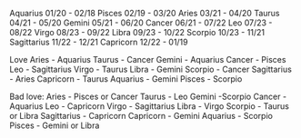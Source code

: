 
Aquarius 01/20 - 02/18
Pisces 02/19 - 03/20
Aries 03/21 - 04/20
Taurus 04/21 - 05/20
Gemini 05/21 - 06/20
Cancer 06/21 - 07/22
Leo 07/23 - 08/22
Virgo 08/23 - 09/22
Libra 09/23 - 10/22
Scorpio 10/23 - 11/21
Sagittarius 11/22 - 12/21
Capricorn 12/22 - 01/19

Love
Aries - Aquarius
Taurus - Cancer
Gemini - Aquarius
Cancer - Pisces
Leo - Sagittarius
Virgo - Taurus
Libra - Gemini
Scorpio - Cancer
Sagittarius - Aries
Capricorn - Taurus
Aquarius - Gemini
Pisces - Scorpio


Bad love:
Aries - Pisces or Cancer
Taurus - Leo
Gemini -Scorpio
Cancer - Aquarius
Leo - Capricorn
Virgo - Sagittarius
Libra - Virgo
Scorpio - Taurus or Libra
Sagittarius - Capricorn
Capricorn - Gemini
Aquarius - Scorpio
Pisces - Gemini or Libra
